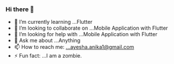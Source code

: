### Hi there 👋

<!--
**anika26452/anika26452** is a ✨ _special_ ✨ repository because its `README.md` (this file) appears on your GitHub profile.

Here are some ideas to get you started:
<!--
- 🔭 I’m currently working on ...
-->
- 🌱 I’m currently learning ...Flutter
- 👯 I’m looking to collaborate on ...Mobile Application with Flutter
- 🤔 I’m looking for help with ...Mobile Application with Flutter
- 💬 Ask me about ...Anything
- 📫 How to reach me: ...ayesha.anika1@gmail.com
- ⚡ Fun fact: ...I am a zombie.
